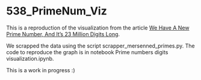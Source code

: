 # 538_PrimeNum_Viz

This is a reproduction of the visualization from the article [We Have A New Prime Number, And It’s 23 Million Digits Long](https://fivethirtyeight.com/features/we-have-a-new-prime-number-and-its-23-million-digits-long/).

We scrapped the data using the script scrapper_mersenned_primes.py. The code to reproduce the graph is in notebook Prime numbers digits visualization.ipynb. 

This is a work in progress :)
